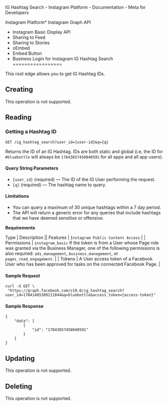 IG Hashtag Search - Instagram Platform - Documentation - Meta for Developers

Instagram Platform* Instagram Graph API
* Instagram Basic Display API
* Sharing to Feed
* Sharing to Stories
* oEmbed
* Embed Button
* Business Login for Instagram
IG Hashtag Search
=================

This root edge allows you to get IG Hashtag IDs.

Creating
--------

This operation is not supported.

Reading
-------

### Getting a Hashtag ID

`GET /ig_hashtag_search?user_id={user-id}&q={q}`

Returns the ID of an IG Hashtag. IDs are both static and global (i.e, the ID for `#bluebottle` will always be `17843857450040591` for all apps and all app users).

#### Query String Parameters

* `{user_id}` (required) — The ID of the IG User performing the request.
* `{q}` (required) — The hashtag name to query.

#### Limitations

* You can query a maximum of 30 unique hashtags within a 7 day period.
* The API will return a generic error for any queries that include hashtags that we have deemed sensitive or offensive.

**Requirements**

 Type | Description || Features | `Instagram Public Content Access` |
| Permissions | `instagram_basic`
If the token is from a User whose Page role was granted via the Business Manager, one of the following permissions is also required: `ads_management`, `business_management`, or `pages_read_engagement`. |
| Tokens | A User access token of a Facebook User who has been approved for tasks on the connected Facebook Page. |
#### Sample Request

```
curl -X GET \
 "https://graph.facebook.com/v19.0/ig_hashtag_search?user_id=17841405309211844&q=bluebottle&access_token={access-token}"
```
#### Sample Response

```
{
    "data": [
        {
            "id": "17843857450040591"
        }
    ]
}
```
Updating
--------

This operation is not supported.

Deleting
--------

This operation is not supported.